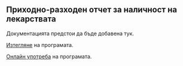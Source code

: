 ## Приходно-разходен отчет за наличност на лекарствата

Документацията предстои да бъде добавена тук.

[Изтегляне](https://raw.githubusercontent.com/vidul-nikolaev-petrov/medical-supplies-report/main/SPA/medical-supplies-report.html) на програмата.

[Онлайн употреба](https://vidul-nikolaev-petrov.github.io/medical-supplies-report/) на програмата.

